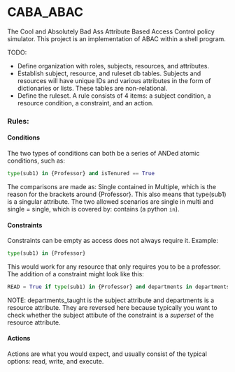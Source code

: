 # CABA_ABAC
The Cool and Absolutely Bad Ass Attribute Based Access Control policy simulator. This project is an implementation of ABAC within a shell program. 

TODO: 
- Define organization with roles, subjects, resources, and attributes.
- Establish subject, resource, and ruleset db tables. Subjects and resources will have unique IDs and various attributes in the form of dictionaries or lists. These tables are non-relational.
- Define the ruleset. A rule consists of 4 items: a subject condition, a resource condition, a constraint, and an action.

### Rules:
#### Conditions
The two types of conditions can both be a series of ANDed atomic conditions, such as: 
```python
type(sub1) in {Professor} and isTenured == True
```
The comparisons are made as: Single contained in Multiple, which is the reason for the brackets around {Professor}. This also means that type(sub1) is a singular attribute. The two allowed scenarios are single in multi and single = single, which is covered by: contains (a python ```in```).

#### Constraints 
Constraints can be empty as access does not always require it. Example: 
```python
type(sub1) in {Professor}
``` 
This would work for any resource that only requires you to be a professor. The addition of a constraint might look like this: 
```python
READ = True if type(sub1) in {Professor} and departments in departments_taught
```
NOTE: departments_taught is the subject attribute and departments is a resource attribute. They are reversed here because typically you want to check whether the subject attibute of the constraint is a *superset* of the resource attribute. 

#### Actions
Actions are what you would expect, and usually consist of the typical options: read, write, and execute. 
